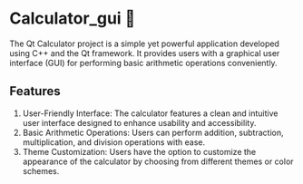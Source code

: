 # Calculator_gui 👾
The Qt Calculator project is a simple yet powerful application developed using C++ and the Qt framework. It provides users with a graphical user interface (GUI) for performing basic arithmetic operations conveniently.

## Features
1. User-Friendly Interface: The calculator features a clean and intuitive user interface designed to enhance usability and accessibility.
2. Basic Arithmetic Operations: Users can perform addition, subtraction, multiplication, and division operations with ease.
3. Theme Customization: Users have the option to customize the appearance of the calculator by choosing from different themes or color schemes.
